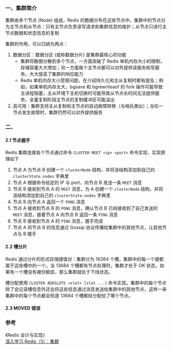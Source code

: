 ### 一、集群简介

集群由多个节点 (Node) 组成，Redis 的数据分布在这些节点中。集群中的节点分为主节点和从节点：只有主节点负责读写请求和集群信息的维护；从节点只进行主节点数据和状态信息的复制

集群的作用，可以归纳为两点：

 1. 数据分区：数据分区 (或称数据分片) 是集群最核心的功能
     - 集群将数据分散到多个节点，一方面突破了 Redis 单机内存大小的限制，存储容量大大增加；另一方面每个主节点都可以对外提供读服务和写服务，大大提高了集群的响应能力
     - Redis 单机内存大小受限问题，在介绍持久化和主从复制时都有提及；例如，如果单机内存太大，bgsave 和 bgrewriteaof 的 fork 操作可能导致主进程阻塞，主从环境下主机切换时可能导致从节点长时间无法提供服务，全量复制阶段主节点的复制缓冲区可能溢出
 2. 高可用：集群支持主从复制和主节点的自动故障转移（与哨兵类似）；当任一节点发生故障时，集群仍然可以对外提供服务

### 二、

#### 2.1 节点握手

Redis 集群连接各个节点通过命令 `CLUSTER MEET <ip> <port>` 命令实现，实现原理如下
 
 1. 节点 A 为节点 B 创建一个 `clusterNode` 结构，并将该结构添加到自己的 `clusterState.nodes` 字典里
 2. 节点 A 根据命令给定的 IP 与 port，向节点 B 发送一条 `MEET` 消息
 3. 节点 B 接收到节点 A 的 `MEET` 消息，为 A 创建一个 `clusterNode` 结构，并将该结构添加到自己的 `clusterState.nodes` 字典里
 4. 节点 B 向节点 A 返回一个 `PONG` 消息
 5. 节点 A 接收到节点 B 的 `PONG` 消息，确认节点 B 已经接收到了自己发送的 `MEET` 消息，接着节点 A 向节点 B 返回一条 `PING` 消息
 6. 节点 B 接收到节点 A 的 `PING` 消息，握手完成
 7. 节点 A 将节点 B 的信息通过 Gossip 协议传播给集群中的其他节点，让其他节点与 B 握手

#### 2.2 槽分片

Redis 通过分片的形式存储键值对：集群分为 16384 个槽，集群中的每一个键都属于这些槽中的一个。当 13684 个槽都有节点处理时，集群才处于 OK 状态，如果有一个槽没有被份额皮，那么集群就处于下线状态。

槽分配使用 `CLUSTER ADDSLOTS <slot> [slot ...]` 命令实现。集群中的每个节点除了会记录槽信息外还会将这些信息通过消息发送给集群中的其他节点，这样一来集群中的每个节点都会知道 13684 个槽都给分配给了哪个节点。


#### 2.3 MOVED 错误







### 参考

《Redis 设计与实现》 <br>
[深入学习 Redis（5）：集群 ](https://www.cnblogs.com/kismetv/p/9853040.html) <br>